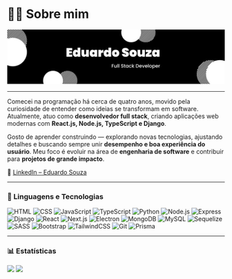 # 🧑‍💻 Sobre mim

![banner](./assets/banner.png)

---

Comecei na programação há cerca de quatro anos, movido pela curiosidade de entender como ideias se transformam em software. Atualmente, atuo como **desenvolvedor full stack**, criando aplicações web modernas com **React.js, Node.js, TypeScript e Django**.

Gosto de aprender construindo — explorando novas tecnologias, ajustando detalhes e buscando sempre unir **desempenho e boa experiência do usuário**. Meu foco é evoluir na área de **engenharia de software** e contribuir para **projetos de grande impacto**.

🔗 [LinkedIn – Eduardo Souza](https://www.linkedin.com/in/eduardo-souza432)

---

### 🤖 Linguagens e Tecnologias

<p align="left">
  <img src="https://cdn.jsdelivr.net/gh/devicons/devicon/icons/html5/html5-original.svg" height="35" title="HTML" />
  <img src="https://cdn.jsdelivr.net/gh/devicons/devicon/icons/css3/css3-original.svg" height="35" title="CSS" />
  <img src="https://cdn.jsdelivr.net/gh/devicons/devicon/icons/javascript/javascript-original.svg" height="35" title="JavaScript" />
  <img src="https://cdn.jsdelivr.net/gh/devicons/devicon/icons/typescript/typescript-original.svg" height="35" title="TypeScript" />
  <img src="https://cdn.jsdelivr.net/gh/devicons/devicon/icons/python/python-original.svg" height="35" title="Python" />
  <img src="https://cdn.jsdelivr.net/gh/devicons/devicon/icons/nodejs/nodejs-original.svg" height="35" title="Node.js" />
  <img src="https://cdn.jsdelivr.net/gh/devicons/devicon/icons/express/express-original.svg" height="35" title="Express" />
  <img src="https://cdn.jsdelivr.net/gh/devicons/devicon/icons/django/django-plain.svg" height="35" title="Django" />
  <img src="https://cdn.jsdelivr.net/gh/devicons/devicon/icons/react/react-original.svg" height="35" title="React" />
  <img src="https://cdn.jsdelivr.net/gh/devicons/devicon/icons/nextjs/nextjs-original.svg" height="35" title="Next.js" />
  <img src="https://cdn.jsdelivr.net/gh/devicons/devicon/icons/electron/electron-original.svg" height="35" title="Electron" />
  <img src="https://cdn.jsdelivr.net/gh/devicons/devicon/icons/mongodb/mongodb-original.svg" height="35" title="MongoDB" />
  <img src="https://cdn.jsdelivr.net/gh/devicons/devicon/icons/mysql/mysql-original.svg" height="35" title="MySQL" />
  <img src="https://cdn.jsdelivr.net/gh/devicons/devicon/icons/sequelize/sequelize-original.svg" height="35" title="Sequelize" />
  <img src="https://cdn.jsdelivr.net/gh/devicons/devicon/icons/sass/sass-original.svg" height="35" title="SASS" />
  <img src="https://cdn.jsdelivr.net/gh/devicons/devicon/icons/bootstrap/bootstrap-original.svg" height="35" title="Bootstrap" />
  <img src="https://cdn.jsdelivr.net/gh/devicons/devicon/icons/tailwindcss/tailwindcss-original.svg" height="35" title="TailwindCSS" />
  <img src="https://cdn.jsdelivr.net/gh/devicons/devicon/icons/git/git-original.svg" height="35" title="Git" />
  <img src="https://cdn.jsdelivr.net/gh/devicons/devicon/icons/prisma/prisma-original.svg" height="35" title="Prisma" />
</p>

---

### 📊 Estatísticas

<p align="left">
  <img height="200" src="https://github-readme-stats.vercel.app/api?username=eduardoss45&show_icons=true&locale=pt-br&theme=transparent#gh-dark-mode-only" />
  <img height="200" src="https://github-readme-stats.vercel.app/api/top-langs/?username=eduardoss45&langs_count=4&locale=pt-br&theme=transparent#gh-dark-mode-only" />
</p>
